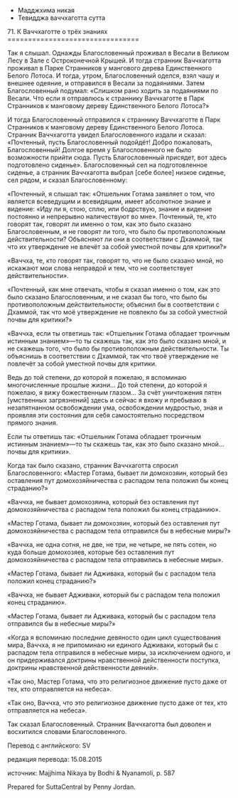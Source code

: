 









* Мадджхима никая
* Тевидджа ваччхаготта сутта


71\. К Ваччхаготте о трёх знаниях
\=\=\=\=\=\=\=\=\=\=\=\=\=\=\=\=\=\=\=\=\=\=\=\=\=\=\=\=\=\=\=\=



Так я слышал\. Однажды Благословенный проживал в Весали в Великом Лесу в Зале с Остроконечной Крышей\. И тогда странник Ваччхаготта проживал в Парке Странников у мангового дерева Единственного Белого Лотоса\. И тогда, утром, Благословенный оделся, взял чашу и внешнее одеяние, и отправился в Весали за подаяниями\. Затем Благословенный подумал: «Слишком рано ходить за подаяниями по Весали\. Что если я отправлюсь к страннику Ваччхаготте в Парк Странников к манговому дереву Единственного Белого Лотоса?»


И тогда Благословенный отправился к страннику Ваччхаготте в Парк Странников к манговому дереву Единственного Белого Лотоса\. Странник Ваччхаготта увидел Благословенного издали и сказал: «Почтенный, пусть Благословенный подойдёт\! Добро пожаловать, Благословенный\! Долгое время у Благословенного не было возможности прийти сюда\. Пусть Благословенный присядет, вот здесь подготовлено сиденье»\. Благословенный сел на подготовленное сиденье, а странник Ваччхаготта выбрал \[себе более\] низкое сиденье, сел рядом, и сказал Благословенному:


«Почтенный, я слышал так: «Отшельник Готама заявляет о том, что является всеведущим и всевидящим, имеет абсолютное знание и видение: «Иду ли я, стою, сплю, или бодрствую, знание и видение постоянно и непрерывно наличествуют во мне»\. Почтенный, те, кто говорят так, говорят ли именно о том, как это было сказано Благословенным, и не говорят ли того, что было бы противоположным действительности? Объясняют ли они в соответствии с Дхаммой, так что их утверждение не влечёт за собой уместной почвы для критики?»


«Ваччха, те, кто говорят так, говорят то, что не было сказано мной, но искажают мои слова неправдой и тем, что не соответствует действительности»\.


«Почтенный, как мне отвечать, чтобы я сказал именно о том, как это было сказано Благословенным, и не сказал бы того, что было бы противоположным действительности; объяснил бы в соответствии с Дхаммой, так что моё утверждение не повлекло бы за собой уместной почвы для критики?»


«Ваччха, если ты ответишь так: «Отшельник Готама обладает троичным истинным знанием»—то ты скажешь так, как это было сказано мной, и не скажешь того, что было бы противоположным действительности\. Ты объяснишь в соответствии с Дхаммой, так что твоё утверждение не повлечёт за собой уместной почвы для критики\.


Ведь до той степени, до которой я пожелаю, я вспоминаю многочисленные прошлые жизни… До той степени, до которой я пожелаю, я вижу божественным глазом… За счёт уничтожения пятен \[умственных загрязнений\] здесь и сейчас я вхожу и пребываю в незапятнанном освобождении ума, освобождении мудростью, зная и проявляя эти состояния для себя самостоятельно посредством прямого знания\.


Если ты ответишь так: «Отшельник Готама обладает троичным истинным знанием»—то ты скажешь так, как это было сказано мной… почвы для критики»\.


Когда так было сказано, странник Ваччхаготта спросил Благословенного: «Мастер Готама, бывает ли домохозяин, который без оставления пут домохозяйничества с распадом тела положил бы конец страданию?»


«Ваччха, не бывает домохозяина, который без оставления пут домохозяйничества с распадом тела положил бы конец страданию»\.


«Мастер Готама, бывает ли домохозяин, который без оставления пут домохозяйничества с распадом тела отправился бы в небесные миры?»


«Ваччха, не одна сотня, не две, не три, не четыре, не пять сотен, но куда больше домохозяев, которые без оставления пут домохозяйничества с распадом тела отправились в небесные миры»\.


«Мастер Готама, бывает ли Адживака, который бы с распадом тела положил конец страданию?»


«Ваччха, не бывает Адживаки, который бы с распадом тела положил конец страданию»\.


«Мастер Готама, бывает ли Адживака, который бы с распадом тела отправился бы в небесные миры?»


«Когда я вспоминаю последние девяносто один цикл существования мира, Ваччха, я не припоминаю ни единого Адживаки, который бы с распадом тела отправился в небесные миры, за исключением одного, и он придерживался доктрины нравственной действенности поступка, доктрины нравственной действенности деяний»\.


«Так оно, Мастер Готама, что это религиозное движение пусто даже от тех, кто отправляется на небеса»\.


«Так оно, Ваччха, что это религиозное движение пусто даже от тех, кто отправляется на небеса»\.


Так сказал Благословенный\. Странник Ваччхаготта был доволен и восхитился словами Благословенного\.



Перевод с английского: SV


редакция перевода: 15\.08\.2015


источник: Majjhima Nikaya by Bodhi & Nyanamoli, p\. 587


Prepared for SuttaCentral by Penny Jordan\.






